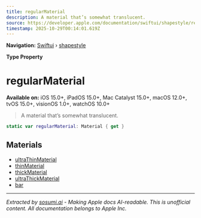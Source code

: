 ```yaml
---
title: regularMaterial
description: A material that’s somewhat translucent.
source: https://developer.apple.com/documentation/swiftui/shapestyle/regularmaterial
timestamp: 2025-10-29T00:14:01.619Z
---
```


**Navigation:** [Swiftui](/documentation/swiftui) › [shapestyle](/documentation/swiftui/shapestyle)

**Type Property**

# regularMaterial

**Available on:** iOS 15.0+, iPadOS 15.0+, Mac Catalyst 15.0+, macOS 12.0+, tvOS 15.0+, visionOS 1.0+, watchOS 10.0+

> A material that’s somewhat translucent.

```swift
static var regularMaterial: Material { get }
```

## Materials

- [ultraThinMaterial](/documentation/swiftui/shapestyle/ultrathinmaterial)
- [thinMaterial](/documentation/swiftui/shapestyle/thinmaterial)
- [thickMaterial](/documentation/swiftui/shapestyle/thickmaterial)
- [ultraThickMaterial](/documentation/swiftui/shapestyle/ultrathickmaterial)
- [bar](/documentation/swiftui/shapestyle/bar)

---

*Extracted by [sosumi.ai](https://sosumi.ai) - Making Apple docs AI-readable.*
*This is unofficial content. All documentation belongs to Apple Inc.*
